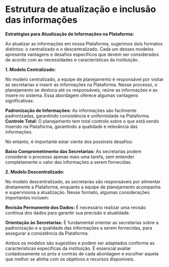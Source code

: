 # Estrutura de atualização e inclusão das informações

**Estratégias para Atualização de Informações na Plataforma:**

Ao atualizar as informações em nossa Plataforma, sugerimos dois formatos distintos: o centralizado e o descentralizado. Cada um desses modelos apresenta vantagens e desafios específicos que devem ser considerados de acordo com as necessidades e características da instituição.

**1. Modelo Centralizado:**

No modelo centralizado, a equipe de planejamento é responsável por visitar as secretarias e inserir as informações na Plataforma. Nesse processo, o planejamento se desloca até os responsáveis, reúne as informações e as insere no sistema. Essa abordagem oferece algumas vantagens significativas:

**Padronização de Informações:** As informações são facilmente padronizadas, garantindo consistência e uniformidade na Plataforma.
**Controle Total:** O planejamento tem total controle sobre o que está sendo inserido na Plataforma, garantindo a qualidade e relevância das informações.

No entanto, é importante estar ciente dos possíveis desafios:

**Baixo Comprometimento das Secretarias:** As secretarias podem considerar o processo apenas mais uma tarefa, sem entender completamente o valor das informações a serem fornecidas.

**2. Modelo Descentralizado:**

No modelo descentralizado, as secretarias são responsáveis por alimentar diretamente a Plataforma, enquanto a equipe de planejamento acompanha e supervisiona a atualização. Nesse formato, algumas considerações importantes incluem:

**Revisão Permanente dos Dados:** É necessário realizar uma revisão contínua dos dados para garantir sua precisão e atualidade.

**Orientação às Secretarias:** É fundamental orientar as secretarias sobre a padronização e a qualidade das informações a serem fornecidas, para assegurar a consistência da Plataforma.

Ambos os modelos são sugestões e podem ser adaptados conforme as características específicas da instituição. É essencial avaliar cuidadosamente os prós e contras de cada abordagem e escolher aquela que melhor se alinha com os objetivos e recursos disponíveis.
